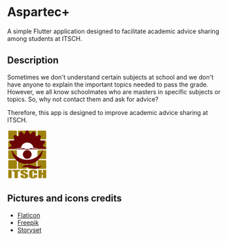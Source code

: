 # Aspartec+

A simple Flutter application designed to facilitate academic advice sharing among students at ITSCH.

## Description

Sometimes we don't understand certain subjects at school and we don't have anyone to explain the important topics needed to pass the grade. However, we all know schoolmates who are masters in specific subjects or topics. So, why not contact them and ask for advice?

Therefore, this app is designed to improve academic advice sharing at ITSCH.

![ITSCH](/assets/readme/itsch_logo.png)

## Pictures and icons credits

- [Flaticon](https://www.flaticon.com/)
- [Freepik](https://www.freepik.com/)
- [Storyset](https://storyset.com/)
